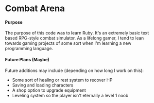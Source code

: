 # Combat Arena

#### Purpose
The purpose of this code was to learn Ruby. It's an extremely basic text based RPG-style combat simulator. As a lifelong gamer, I tend to lean towards gaming projects of some sort when I'm learning a new programming language.

#### Future Plans (Maybe)
Future additions may include (depending on how long I work on this):
* Some sort of healing or rest system to recover HP
* Saving and loading characters
* A shop option to upgrade equipment
* Leveling system so the player isn't eternally a level 1 noob
